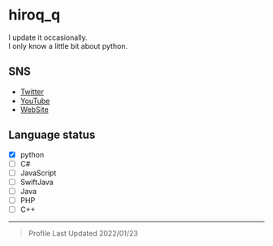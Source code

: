 # hiroq_q
I update it occasionally.<br>
I only know a little bit about python.

## SNS
- [Twitter](https://twitter.com/HiroQ_Q_m/) <img width="15px" src="https://play-lh.googleusercontent.com/65gRWpXRbhKLD6ak-Eqs8A660E_NJft03eG37hFGitdYp2OyosvaxpN0ErDoz9aWfw=s180"/>
- [YouTube](https://www.youtube.com/channel/UC3FpFji3LCQD3TIKIl0vLCw) <img width="15px" src="https://play-lh.googleusercontent.com/lMoItBgdPPVDJsNOVtP26EKHePkwBg-PkuY9NOrc-fumRtTFP4XhpUNk_22syN4Datc=s180"/>
- [WebSite](https://hiroqq.com/)

## Language status
- [x] python
- [ ] C#
- [ ] JavaScript
- [ ] SwiftJava
- [ ] Java
- [ ] PHP
- [ ] C++

---
<blockquote>
Profile Last Updated 2022/01/23
</blockquote>
